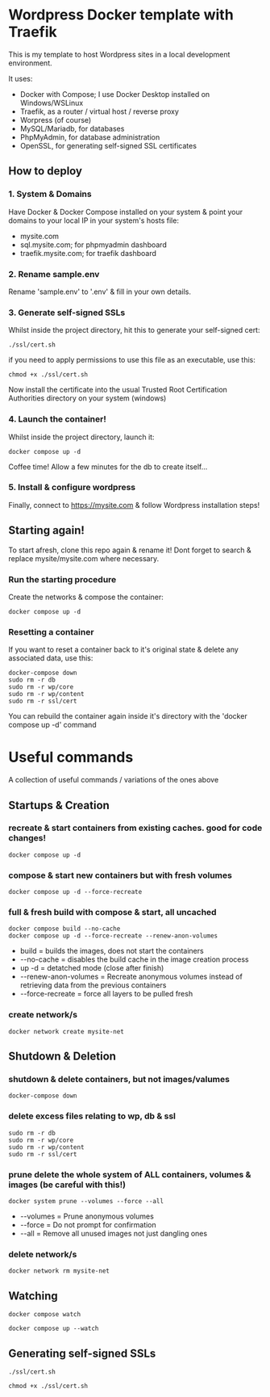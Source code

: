 # Wordpress Docker template with Traefik

This is my template to host Wordpress sites in a local development environment.

It uses:
- Docker with Compose; I use Docker Desktop installed on Windows/WSLinux
- Traefik, as a router / virtual host / reverse proxy
- Worpress (of course)
- MySQL/Mariadb, for databases
- PhpMyAdmin, for database administration
- OpenSSL, for generating self-signed SSL certificates




## How to deploy

### 1. System & Domains

Have Docker & Docker Compose installed on your system & point your domains to your local IP in your system's hosts file:

- mysite.com
- sql.mysite.com; for phpmyadmin dashboard
- traefik.mysite.com; for traefik dashboard

### 2. Rename sample.env

Rename 'sample.env' to '.env' & fill in your own details.

### 3. Generate self-signed SSLs

Whilst inside the project directory, hit this to generate your self-signed cert:

```
./ssl/cert.sh
```

if you need to apply permissions to use this file as an executable, use this:

```
chmod +x ./ssl/cert.sh
```

Now install the certificate into the usual Trusted Root Certification Authorities directory on your system (windows)

### 4. Launch the container!

Whilst inside the project directory, launch it:

```
docker compose up -d
```

Coffee time! Allow a few minutes for the db to create itself...

### 5. Install & configure wordpress

Finally, connect to https://mysite.com & follow Wordpress installation steps!




## Starting again!

To start afresh, clone this repo again & rename it! Dont forget to search & replace mysite/mysite.com where necessary.

### Run the starting procedure

Create the networks & compose the container:

```
docker compose up -d
```

### Resetting a container

If you want to reset a container back to it's original state & delete any associated data, use this:

```
docker-compose down
sudo rm -r db
sudo rm -r wp/core
sudo rm -r wp/content
sudo rm -r ssl/cert
```

You can rebuild the container again inside it's directory with the 'docker compose up -d' command






# Useful commands

A collection of useful commands / variations of the ones above




## Startups & Creation

### recreate & start containers from existing caches. good for code changes!

```
docker compose up -d
```

### compose & start new containers but with fresh volumes

```
docker compose up -d --force-recreate
```

### full & fresh build with compose & start, all uncached

```
docker compose build --no-cache
docker compose up -d --force-recreate --renew-anon-volumes
```

- build = builds the images, does not start the containers
- --no-cache = disables the build cache in the image creation process
- up -d = detatched mode (close after finish)
- --renew-anon-volumes = Recreate anonymous volumes instead of retrieving data from the previous containers
- --force-recreate = force all layers to be pulled fresh

### create network/s

```
docker network create mysite-net
```




## Shutdown & Deletion

### shutdown & delete containers, but not images/valumes

```
docker-compose down
```

### delete excess files relating to wp, db & ssl

```
sudo rm -r db
sudo rm -r wp/core
sudo rm -r wp/content
sudo rm -r ssl/cert
```

### prune delete the whole system of ALL containers, volumes & images (be careful with this!)

```
docker system prune --volumes --force --all
```

- --volumes = Prune anonymous volumes
- --force = Do not prompt for confirmation
- --all = Remove all unused images not just dangling ones

### delete network/s

```
docker network rm mysite-net
```




## Watching

```
docker compose watch
```

```
docker compose up --watch
```




## Generating self-signed SSLs

```
./ssl/cert.sh
```

```
chmod +x ./ssl/cert.sh
```